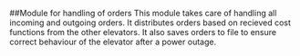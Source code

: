 ##Module for handling of orders
This module takes care of handling all incoming and outgoing orders. It distributes orders based on recieved cost functions from the other elevators. It also saves orders to file to ensure correct behaviour of the elevator after a power outage. 